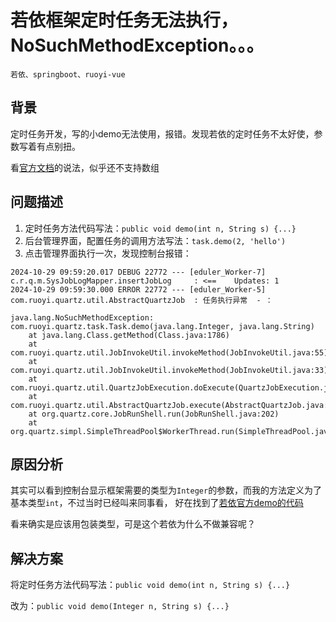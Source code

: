 # 若依框架定时任务无法执行，NoSuchMethodException。。。

    若依、springboot、ruoyi-vue

## 背景

定时任务开发，写的小demo无法使用，报错。发现若依的定时任务不太好使，参数写着有点别扭。

看[官方文档](http://doc.ruoyi.vip/ruoyi/document/htsc.html#%E5%AE%9A%E6%97%B6%E4%BB%BB%E5%8A%A1)的说法，似乎还不支持数组

## 问题描述

1. 定时任务方法代码写法：`public void demo(int n, String s) {...}`
2. 后台管理界面，配置任务的调用方法写法：`task.demo(2, 'hello')`
3. 点击管理界面执行一次，发现控制台报错：

```log
2024-10-29 09:59:20.017 DEBUG 22772 --- [eduler_Worker-7] c.r.q.m.SysJobLogMapper.insertJobLog     : <==    Updates: 1
2024-10-29 09:59:30.000 ERROR 22772 --- [eduler_Worker-5] com.ruoyi.quartz.util.AbstractQuartzJob  : 任务执行异常  - ：

java.lang.NoSuchMethodException: com.ruoyi.quartz.task.Task.demo(java.lang.Integer, java.lang.String)
	at java.lang.Class.getMethod(Class.java:1786)
	at com.ruoyi.quartz.util.JobInvokeUtil.invokeMethod(JobInvokeUtil.java:55)
	at com.ruoyi.quartz.util.JobInvokeUtil.invokeMethod(JobInvokeUtil.java:33)
	at com.ruoyi.quartz.util.QuartzJobExecution.doExecute(QuartzJobExecution.java:17)
	at com.ruoyi.quartz.util.AbstractQuartzJob.execute(AbstractQuartzJob.java:53)
	at org.quartz.core.JobRunShell.run(JobRunShell.java:202)
	at org.quartz.simpl.SimpleThreadPool$WorkerThread.run(SimpleThreadPool.java:573)
```

## 原因分析

其实可以看到控制台显示框架需要的类型为`Integer`的参数，而我的方法定义为了基本类型`int`，不过当时已经叫来同事看，
好在找到了[若依官方demo的代码](https://gitee.com/y_project/RuoYi-Vue/blob/master/ruoyi-quartz/src/main/java/com/ruoyi/quartz/task/RyTask.java)

看来确实是应该用包装类型，可是这个若依为什么不做兼容呢？

## 解决方案

将定时任务方法代码写法：`public void demo(int n, String s) {...}`

改为：`public void demo(Integer n, String s) {...}`
